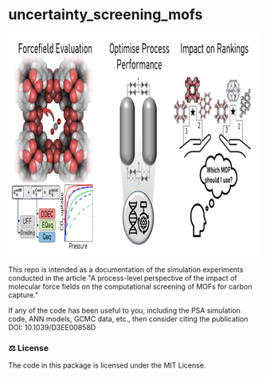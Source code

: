 # uncertainty_screening_mofs

<p align="center">
  <img src="https://github.com/ConorNCleeton/uncertainty_screening_mofs/blob/main/images/TOC.png" height="450">
</p>


This repo is intended as a documentation of the simulation experiments conducted in the article "A process-level perspective of the impact of molecular force fields on the computational screening of MOFs for carbon capture." 

If any of the code has been useful to you, including the PSA simulation code, ANN models, GCMC data, etc., then consider citing the 
publication DOI: 10.1039/D3EE00858D


### ⚖️ License

The code in this package is licensed under the MIT License.

